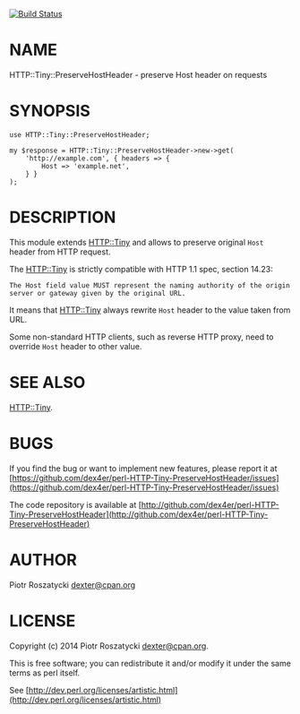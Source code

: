 [![Build Status](https://travis-ci.org/dex4er/perl-HTTP-Tiny-PreserveHostHeader.png?branch=master)](https://travis-ci.org/dex4er/perl-HTTP-Tiny-PreserveHostHeader)

# NAME

HTTP::Tiny::PreserveHostHeader - preserve Host header on requests

# SYNOPSIS

    use HTTP::Tiny::PreserveHostHeader;

    my $response = HTTP::Tiny::PreserveHostHeader->new->get(
        'http://example.com', { headers => {
            Host => 'example.net',
        } }
    );

# DESCRIPTION

This module extends [HTTP::Tiny](https://metacpan.org/pod/HTTP::Tiny) and allows to preserve original `Host`
header from HTTP request.

The [HTTP::Tiny](https://metacpan.org/pod/HTTP::Tiny) is strictly compatible with HTTP 1.1 spec, section 14.23:

    The Host field value MUST represent the naming authority of the origin
    server or gateway given by the original URL.

It means that [HTTP::Tiny](https://metacpan.org/pod/HTTP::Tiny) always rewrite `Host` header to the value
taken from URL.

Some non-standard HTTP clients, such as reverse HTTP proxy, need to override
`Host` header to other value.

# SEE ALSO

[HTTP::Tiny](https://metacpan.org/pod/HTTP::Tiny).

# BUGS

If you find the bug or want to implement new features, please report it at
[https://github.com/dex4er/perl-HTTP-Tiny-PreserveHostHeader/issues](https://github.com/dex4er/perl-HTTP-Tiny-PreserveHostHeader/issues)

The code repository is available at
[http://github.com/dex4er/perl-HTTP-Tiny-PreserveHostHeader](http://github.com/dex4er/perl-HTTP-Tiny-PreserveHostHeader)

# AUTHOR

Piotr Roszatycki <dexter@cpan.org>

# LICENSE

Copyright (c) 2014 Piotr Roszatycki <dexter@cpan.org>.

This is free software; you can redistribute it and/or modify it under
the same terms as perl itself.

See [http://dev.perl.org/licenses/artistic.html](http://dev.perl.org/licenses/artistic.html)
